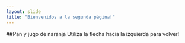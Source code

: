 ```yaml
---
layout: slide
title: "Bienvenidos a la segunda página!"
---
```

##Pan y jugo de naranja
Utiliza la flecha hacia la izquierda para volver!

